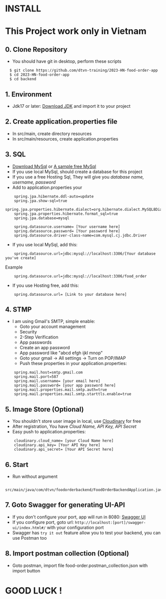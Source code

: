 # **INSTALL**
# This Project work only in Vietnam

## 0. Clone Repository

- You should have git in desktop, perform these scripts  
```
  $ git clone https://github.com/dtvn-training/2023-HN-food-order-app
  $ cd 2023-HN-food-order-app
  $ cd backend
```
## 1. Environment
- Jdk17 or later: [Download JDK](https://www.oracle.com/java/technologies/downloads/) and import it to your project
## 2. Create application.properties file
- In src/main, create directory resources
- In src/main/resources, create application.properties
## 3. SQL
- [Download MySql](https://www.mysql.com/downloads/) or [A sample free MySql](https://www.freemysqlhosting.net/)
- If you use local MySql, should create a database for this project
- If you use a free Hosting Sql, They will give you _database name, username, password_
- Add to application.properties your 
```
    spring.jpa.hibernate.ddl-auto=update
    spring.jpa.show-sql=true
    spring.jpa.properties.hibernate.dialect=org.hibernate.dialect.MySQL8Dialect
    spring.jpa.properties.hibernate.format_sql=true
    spring.jpa.database=mysql
    
    spring.datasource.username= [Your username here]
    spring.datasource.password= [Your password here]
    spring.datasource.driver-class-name=com.mysql.cj.jdbc.Driver
```

- If you use local MySql, add this:
```
    spring.datasource.url=jdbc:mysql://localhost:3306/[Your database you've create]
```
Example
```
    spring.datasource.url=jdbc:mysql://localhost:3306/food_order
```

   - If you use Hosting free, add this:
```
    spring.datasource.url= [Link to your database here]
```
## 4. STMP 
- I am using Gmail's SMTP, simple enable:
  - Goto your account management 
  - Security 
  - 2-Step Verification
  - App passwords
  - Create an app password
  - App password like "abcd efgh ijkl mnop"
  - Goto your gmail -> All settings -> Turn on POP/IMAP
  - Push these properties in your application.properties:
```
    spring.mail.host=smtp.gmail.com
    spring.mail.port=587
    spring.mail.username= [your email here]
    spring.mail.password= [your app password here]
    spring.mail.properties.mail.smtp.auth=true
    spring.mail.properties.mail.smtp.starttls.enable=true
```
## 5. Image Store (Optional)
- You shouldn't store user image in local, use [Cloudinary](https://cloudinary.com) for free
- After registration, You have _Cloud Name, API Key, API Secret_
- Easy push to application.properties:
```
    cloudinary.cloud_name= [your Cloud Name here]
    cloudinary.api_key= [Your API Key here]
    cloudinary.api_secret= [Your API Secret here]
```

## 6. Start
- Run without argument
```
    src/main/java/com/dtvn/foodorderbackend/FoodOrderBackendApplication.java
```

## 7. Goto Swagger for generating UI-API
- If you don't configure your port, app will run in 8080: [Swagger UI](http://localhost:8080/swagger-ui/index.html#/)
- If you configure port, goto url: ```http://localhost:[port]/swagger-ui/index.html#/``` with your configuration port
- Swagger has `try it out` feature allow you to test your backend, you can use Postman too

## 8. Import postman collection (Optional)
- Goto postman, import file food-order.postman_collection.json with import button


#  **GOOD LUCK !**